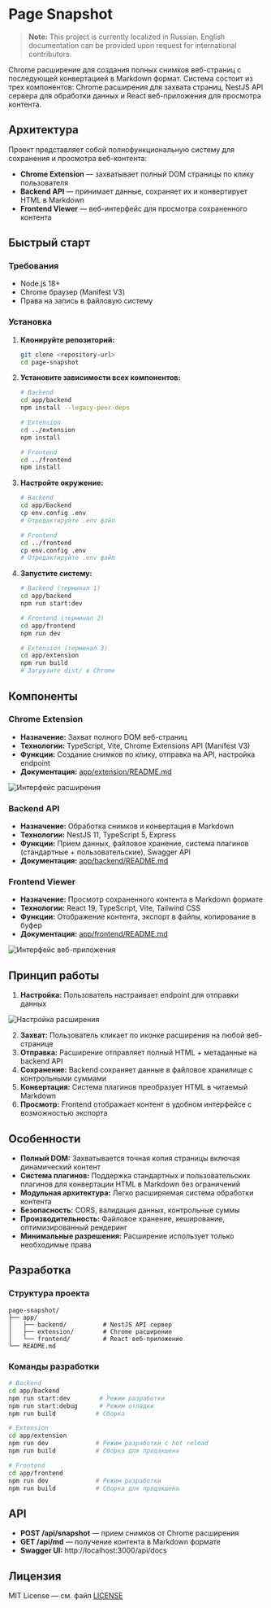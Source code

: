 # Page Snapshot

> **Note:** This project is currently localized in Russian. English documentation can be provided upon request for international contributors.

Chrome расширение для создания полных снимков веб-страниц с последующей конвертацией в Markdown формат. Система состоит из трех компонентов: Chrome расширения для захвата страниц, NestJS API сервера для обработки данных и React веб-приложения для просмотра контента.

## Архитектура

Проект представляет собой полнофункциональную систему для сохранения и просмотра веб-контента:

- **Chrome Extension** — захватывает полный DOM страницы по клику пользователя
- **Backend API** — принимает данные, сохраняет их и конвертирует HTML в Markdown
- **Frontend Viewer** — веб-интерфейс для просмотра сохраненного контента

## Быстрый старт

### Требования
- Node.js 18+
- Chrome браузер (Manifest V3)
- Права на запись в файловую систему

### Установка

1. **Клонируйте репозиторий:**
   ```bash
   git clone <repository-url>
   cd page-snapshot
   ```

2. **Установите зависимости всех компонентов:**
   ```bash
   # Backend
   cd app/backend
   npm install --legacy-peer-deps
   
   # Extension
   cd ../extension
   npm install
   
   # Frontend
   cd ../frontend
   npm install
   ```

3. **Настройте окружение:**
   ```bash
   # Backend
   cd app/backend
   cp env.config .env
   # Отредактируйте .env файл
   
   # Frontend
   cd ../frontend
   cp env.config .env
   # Отредактируйте .env файл
   ```

4. **Запустите систему:**
   ```bash
   # Backend (терминал 1)
   cd app/backend
   npm run start:dev
   
   # Frontend (терминал 2)
   cd app/frontend
   npm run dev
   
   # Extension (терминал 3)
   cd app/extension
   npm run build
   # Загрузите dist/ в Chrome
   ```

## Компоненты

### Chrome Extension
- **Назначение:** Захват полного DOM веб-страниц
- **Технологии:** TypeScript, Vite, Chrome Extensions API (Manifest V3)
- **Функции:** Создание снимков по клику, отправка на API, настройка endpoint
- **Документация:** [app/extension/README.md](app/extension/README.md)

![Интерфейс расширения](app/extension/images/start.png)

### Backend API
- **Назначение:** Обработка снимков и конвертация в Markdown
- **Технологии:** NestJS 11, TypeScript 5, Express
- **Функции:** Прием данных, файловое хранение, система плагинов (стандартные + пользовательские), Swagger API
- **Документация:** [app/backend/README.md](app/backend/README.md)

### Frontend Viewer
- **Назначение:** Просмотр сохраненного контента в Markdown формате
- **Технологии:** React 19, TypeScript, Vite, Tailwind CSS
- **Функции:** Отображение контента, экспорт в файлы, копирование в буфер
- **Документация:** [app/frontend/README.md](app/frontend/README.md)

![Интерфейс веб-приложения](app/frontend/images/ui.png)

## Принцип работы

1. **Настройка:** Пользователь настраивает endpoint для отправки данных

![Настройка расширения](app/extension/images/setup.png)

2. **Захват:** Пользователь кликает по иконке расширения на любой веб-странице
3. **Отправка:** Расширение отправляет полный HTML + метаданные на backend API
4. **Сохранение:** Backend сохраняет данные в файловое хранилище с контрольными суммами
5. **Конвертация:** Система плагинов преобразует HTML в читаемый Markdown
6. **Просмотр:** Frontend отображает контент в удобном интерфейсе с возможностью экспорта

## Особенности

- **Полный DOM:** Захватывается точная копия страницы включая динамический контент
- **Система плагинов:** Поддержка стандартных и пользовательских плагинов для конвертации HTML в Markdown без ограничений
- **Модульная архитектура:** Легко расширяемая система обработки контента
- **Безопасность:** CORS, валидация данных, контрольные суммы
- **Производительность:** Файловое хранение, кеширование, оптимизированный рендеринг
- **Минимальные разрешения:** Расширение использует только необходимые права

## Разработка

### Структура проекта
```
page-snapshot/
├── app/
│   ├── backend/          # NestJS API сервер
│   ├── extension/        # Chrome расширение
│   └── frontend/         # React веб-приложение
└── README.md
```

### Команды разработки
```bash
# Backend
cd app/backend
npm run start:dev        # Режим разработки
npm run start:debug      # Режим отладки
npm run build           # Сборка

# Extension
cd app/extension
npm run dev             # Режим разработки с hot reload
npm run build           # Сборка для продакшена

# Frontend
cd app/frontend
npm run dev             # Режим разработки
npm run build           # Сборка для продакшена
```

## API

- **POST /api/snapshot** — прием снимков от Chrome расширения
- **GET /api/md** — получение контента в Markdown формате
- **Swagger UI:** http://localhost:3000/api/docs

## Лицензия

MIT License — см. файл [LICENSE](LICENSE)
